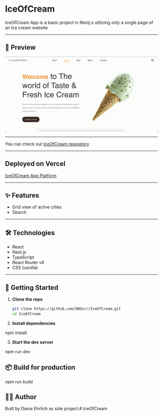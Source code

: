 # IceOfCream

IceOfCream App is a basic project in Nextj.s utilizing only a single page of an Ice cream website

---

## 📸 Preview

![IceOfCream App Preview](./public/images/screenshot.png)

---

You can check out [IceOfCream repository](https://github.com/GNGscr/IceOfCream) 

---

## Deployed on Vercel

[IceOfCream App Platform](https://ice-of-cream.vercel.app/)

---

## ✨ Features

- Grid view of active cities
- Search

---

## 🛠️ Technologies

- React
- Next.js
- TypeScript
- React Router v6
- CSS (vanilla)

---

## 🚀 Getting Started

1. **Clone the repo**  
   ```bash
   git clone https://github.com/GNGscr/IceOfCream.git
   cd IceOfCream

2. **Install dependencies**  

  npm install

3. **Start the dev server**

  npm run dev

## 📦 Build for production

  npm run build


## 👨‍💻 Author

  Built by Danie Ehrlich as side project.# IceOfCream

